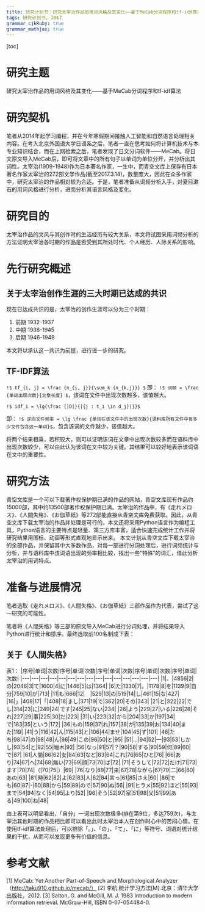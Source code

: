 ```yaml
---
title: 研究计划书：研究太宰治作品的用词风格及其变化——基于MeCab分词程序和tf-idf算法
tags: 研究计划书, 2017
grammar_cjkRuby: true
grammar_mathjax: true
---
```


[toc]

# 研究主题
研究太宰治作品的用词风格及其变化——基于MeCab分词程序和tf-idf算法

# 研究契机
笔者从2014年起学习编程，并在今年寒假期间接触人工智能和自然语言处理相关内容。在考入北京外国语大学日语系之后，笔者一直在思考如何将计算机技术与本专业知识结合，而在上网检索之后，笔者发现了日文分词软件——MeCab。将日文原文导入MeCab后，即可将文章中的所有句子以单词为单位分开，并分析出其词性。太宰治(1909-1948)作为日本著名作家，一生中，而青空文库上保存有日本著名作家太宰治的272部文学作品(截至2017.3.14)，数量庞大，因此在众多作家中，研究太宰治的作品相对较为合适。于是，笔者准备从词频分析入手，对夏目漱石的用词风格进行分析，进而分析其语言风格及变化。

# 研究目的
太宰治作品的文风与其创作时的生活经历有较大关系，本文将试图采用词频分析的方法证明太宰治各时期的作品是否受到其所处时代、个人经历、人际关系的影响。

# 先行研究概述

## 关于太宰治创作生涯的三大时期已达成的共识
现在已达成共识的是，太宰治的创作生涯可以分为三个时期：
1. 前期 1932-1937
2. 中期 1938-1945
3. 后期 1946-1948

本文将以承认这一共识为前提，进行进一步的研究。

## TF-IDF算法

`!$ tf_{i, j} = \frac {n_{i, j}}{\sum_k {n_{k,j}}} $`
即：
`!$ 词频 = \frac {单词出现次数}{文章长度} $`，该词在文件中出现次数越多，该值越大。

`!$ idf_i = \lg{\frac {|D|}{|{j : t_i \in d_j}|}}$`

即：
`!$ 逆向文件频率 = \lg \frac {单词在该文件中的出现次数}{语料库所有文件中有多少文件包含这一单词}$`，包含该词的文件越少，该值越大。

将两个结果相乘，若积较大，则可以证明该词在文章中出现次数较多而在语料库中出现次数较少，可以由此认为该词在文中较为关键。其结果可以较好地表示该词语在文中的重要性。


# 研究方法

青空文库是一个可以下载著作权保护期已满的作品的网站，青空文库现有作品约15000部，其中约13500部著作权保护期已满。太宰治的作品中，有《走れメロス》、《人間失格》、《お伽草紙》等272部能直接从青空文库免费获取。因此，从青空文库下载太宰治的作品并处理是可行的。本文还将采用Python语言作为编程工具，Python语言的主要特点是轻量、第三方库丰富，适合快速完成统计工作并将研究结果用图标、动画等形式直观地显示出来。
本文计划从青空文库下载太宰治的全部作品，并保留其中大多数作品，对每一部进行分词处理后，进行词频统计与分析，并与语料库中该词语出现的频率相比较，找出一些“特殊”的词汇，借此分析太宰治的用词特点。

# 准备与进展情况
笔者选取《走れメロス》、《人間失格》、《お伽草紙》三部作品作为代表，尝试了这一研究的可能性。

笔者将《人間失格》等三部的原文导入MeCab进行分词处理，并将结果导入Python进行统计和排序。最终选取前100名制成下表：

## 关于《人間失格》
表1：
|序号|单词|次数|序号|单词|次数|序号|单词|次数|序号|单词|次数|序号|单词|次数|
|---|---|---|---|---|---|---|---|---|---|---|---|---|---|---|
|1|、|4856|2|の|2046|3|て|1600|4|に|1446|5|は|1364|
|6|た|1330|7|。|1178|8|を|1139|9|自分|759|10|が|713|
|11|も|666|12|　|529|13|の|519|14|し|461|15|な|427|
|16|」|408|17|「|408|18|まし|371|19|で|362|20|その|343|
|21|と|322|22|でし|314|23|に|249|24|です|245|25|ない|234|
|26|よう|229|27|いる|228|28|それ|227|29|事|225|30|だ|223|
|31|い|223|32|から|204|33|か|197|34|で|183|35|という|172|
|36|もの|159|37|れ|157|38|が|135|39|お|134|40|また|119|
|41|う|116|42|ん|115|43|と|106|44|ませ|104|45|ず|101|
|46|たち|98|47|の|98|48|ん|96|49|この|96|50|と|95|
|51|…|94|52|一|93|53|しかし|93|54|と|92|55|堀木|92|
|56|なっ|91|57|？|90|58|する|90|59|何|89|60|で|87|
|61|人間|86|62|女|84|63|など|83|64|これ|76|65|ひと|76|
|66|あり|74|67|へ|74|68|無い|73|69|顔|73|70|ば|72|
|71|そうして|72|72|だけ|71|73|ます|70|74|（|70|75|）|69|
|76|なり|69|77|来|67|78|ながら|67|79|二|66|80|あの|63|
|81|時|62|82|よ|62|83|人|62|84|言っ|61|85|さえ|60|
|86|でも|60|87|-|60|88|から|59|89|ので|57|90|ぬ|56|
|91|ヒラメ|55|92|ほど|55|93|まで|54|94|なく|54|95|より|52|
|96|そう|52|97|家|51|98|父|51|99|ある|49|100|ね|48|

由上表可以明显看出，「自分」一词出现次数极多(排在第9位，多达759次)，与太宰治其他时期的作品相比即可以看出此时太宰治本人在创作时心中的苦闷心情。在使用tf-idf算法处理后，可以排除「。」、「の」、「て」、「に」等符号、词语对统计结果的干扰，从而可以发现更多有价值的信息。

# 参考文献

[1] MeCab: Yet Another Part-of-Speech and Morphological Analyzer
（http://taku910.github.io/mecab/）
[2] 李航.统计学习方法[M].北京：清华大学出版社，2012.
[3] Salton, G. and McGill, M. J. 1983 Introduction to modern information retrieval. McGraw-Hill, ISBN 0-07-054484-0.


